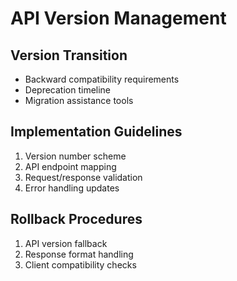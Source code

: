 
# API Version Management

## Version Transition
- Backward compatibility requirements
- Deprecation timeline
- Migration assistance tools

## Implementation Guidelines
1. Version number scheme
2. API endpoint mapping
3. Request/response validation
4. Error handling updates

## Rollback Procedures
1. API version fallback
2. Response format handling
3. Client compatibility checks
